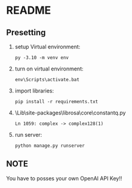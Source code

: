 # README
## Presetting
1. setup Virtual environment:
    ```
    py -3.10 -m venv env
2. turn on virtual environment:
    ```
    env\Scripts\activate.bat
4. import libraries:
    ```
    pip install -r requirements.txt
5. \Lib\site-packages\librosa\core\constantq.py
    ```
    Ln 1059: complex -> complex128(1)
6. run server:
    ```
    python manage.py runserver
## **NOTE**
You have to posses your own OpenAI API Key!!
